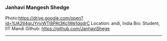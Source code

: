 ### Janhavi Mangesh Shedge
Photo:https://drive.google.com/open?id=1UA2tl4grJYrjvWTl8PAt3KclWe1dgdrC
Location: andi, India
Bio: Student, IIT Mandi
Github: https://github.com/JanhaviShege
***
